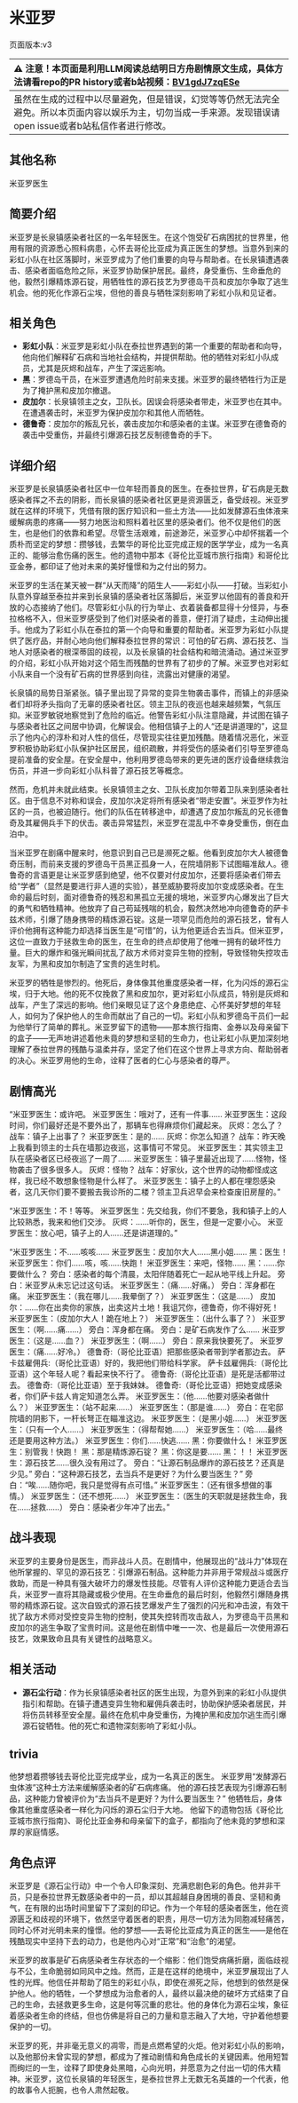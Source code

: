 # 米亚罗
页面版本:v3
 

| :warning: 注意！本页面是利用LLM阅读总结明日方舟剧情原文生成，具体方法请看repo的PR history或者b站视频：[BV1gdJ7zqESe](https://www.bilibili.com/video/BV1gdJ7zqESe/)         |
|:----------------------------|
| 虽然在生成的过程中以尽量避免，但是错误，幻觉等等仍然无法完全避免。所以本页面内容以娱乐为主，切勿当成一手来源。发现错误请open issue或者b站私信作者进行修改。|



## 其他名称
米亚罗医生
## 简要介绍
米亚罗是长泉镇感染者社区的一名年轻医生。在这个饱受矿石病困扰的世界里，他用有限的资源悉心照料病患，心怀去哥伦比亚成为真正医生的梦想。当意外到来的彩虹小队在社区落脚时，米亚罗成为了他们重要的向导与帮助者。在长泉镇遭遇袭击、感染者面临危险之际，米亚罗协助保护居民。最终，身受重伤、生命垂危的他，毅然引爆精炼源石锭，用牺牲性的源石技艺为罗德岛干员和皮加尔争取了逃生机会。他的死化作源石尘埃，但他的善良与牺牲深刻影响了彩虹小队和见证者。
## 相关角色
-   **彩虹小队**：米亚罗是彩虹小队在泰拉世界遇到的第一个重要的帮助者和向导，他向他们解释矿石病和当地社会结构，并提供帮助。他的牺牲对彩虹小队成员，尤其是灰烬和战车，产生了深远影响。
-   **黑**：罗德岛干员，在米亚罗遭遇危险时前来支援。米亚罗的最终牺牲行为正是为了掩护黑和皮加尔撤退。
-   **皮加尔**：长泉镇领主之女，卫队长。因误会将感染者带走，米亚罗也在其中。在遭遇袭击时，米亚罗为保护皮加尔和其他人而牺牲。
-   **德鲁奇**：皮加尔的叛乱兄长，袭击皮加尔和感染者的主谋。米亚罗在德鲁奇的袭击中受重伤，并最终引爆源石技艺反制德鲁奇的手下。
## 详细介绍
米亚罗是长泉镇感染者社区中一位年轻而善良的医生。在泰拉世界，矿石病是无数感染者挥之不去的阴影，而长泉镇的感染者社区更是资源匮乏，备受歧视。米亚罗就在这样的环境下，凭借有限的医疗知识和一些土方法——比如发酵源石虫体液来缓解病患的疼痛——努力地医治和照料着社区里的感染者们。他不仅是他们的医生，也是他们的依靠和希望。尽管生活艰难，前途渺茫，米亚罗心中却怀揣着一个质朴而坚定的梦想：攒够钱，去繁华的哥伦比亚完成正规的医学学业，成为一名真正的、能够治愈伤痛的医生。他的遗物中那本《哥伦比亚城市旅行指南》和哥伦比亚金券，都印证了他对未来的美好憧憬和为之付出的努力。

米亚罗的生活在某天被一群“从天而降”的陌生人——彩虹小队——打破。当彩虹小队意外穿越至泰拉并来到长泉镇的感染者社区落脚后，米亚罗以他固有的善良和开放的心态接纳了他们。尽管彩虹小队的行为举止、衣着装备都显得十分怪异，与泰拉格格不入，但米亚罗感受到了他们对感染者的善意，便打消了疑虑，主动伸出援手。他成为了彩虹小队在泰拉的第一个向导和重要的帮助者。米亚罗为彩虹小队提供了医疗品，并耐心地向他们解释泰拉世界的常识：可怕的矿石病、源石技艺、当地人对感染者的根深蒂固的歧视，以及长泉镇的社会结构和暗流涌动。通过米亚罗的介绍，彩虹小队开始对这个陌生而残酷的世界有了初步的了解。米亚罗也对彩虹小队来自一个没有矿石病的世界感到向往，流露出对健康的渴望。

长泉镇的局势日渐紧张。镇子里出现了异常的变异生物袭击事件，而镇上的非感染者们却将矛头指向了无辜的感染者社区。领主卫队的夜巡也越来越频繁，气氛压抑。米亚罗敏锐地察觉到了危险的临近。他警告彩虹小队注意隐藏，并试图在镇子与感染者社区之间居中协调，化解误会。他相信镇子上的人“还是讲道理的”，这显示了他内心的淳朴和对人性的信任，尽管现实往往更加残酷。随着情况恶化，米亚罗积极协助彩虹小队保护社区居民，组织疏散，并将受伤的感染者们引导至罗德岛提前准备的安全屋。在安全屋中，他利用罗德岛带来的更先进的医疗设备继续救治伤员，并进一步向彩虹小队科普了源石技艺等概念。

然而，危机并未就此结束。长泉镇领主之女、卫队长皮加尔带着卫队来到感染者社区。由于信息不对称和误会，皮加尔决定将所有感染者“带走安置”。米亚罗作为社区的一员，也被迫随行。他们的队伍在转移途中，却遭遇了皮加尔叛乱的兄长德鲁奇及其雇佣兵手下的伏击。袭击异常猛烈，米亚罗在混乱中不幸身受重伤，倒在血泊中。

当米亚罗在剧痛中醒来时，他意识到自己已是濒死之躯。他看到皮加尔大人被德鲁奇压制，而前来支援的罗德岛干员黑正孤身一人，在院墙阴影下试图瞄准敌人。德鲁奇的言语更是让米亚罗感到绝望，他不仅要对付皮加尔，还要将感染者们带去给“学者”（显然是要进行非人道的实验），甚至威胁要将皮加尔变成感染者。在生命的最后时刻，面对德鲁奇的残忍和黑孤立无援的境地，米亚罗内心爆发出了巨大的勇气和牺牲精神。他放弃了自己苟延残喘的机会，毅然决然地冲向德鲁奇的萨卡兹术师，引爆了随身携带的精炼源石锭。这是一项罕见而危险的源石技艺，曾有人评价他拥有这种能力却选择当医生是“可惜”的，认为他更适合去当兵。但米亚罗，这位一直致力于拯救生命的医生，在生命的终点却使用了他唯一拥有的破坏性力量。巨大的爆炸和强光瞬间扰乱了敌方术师对变异生物的控制，导致怪物失控攻击友军，为黑和皮加尔制造了宝贵的逃生时机。

米亚罗的牺牲是惨烈的。他死后，身体像其他重度感染者一样，化为闪烁的源石尘埃，归于大地。他的死不仅挽救了黑和皮加尔，更对彩虹小队成员，特别是灰烬和战车，产生了深远的影响。他们亲眼见证了这个身患绝症、心怀美好梦想的年轻人，如何为了保护他人的生命而献出了自己的一切。彩虹小队和罗德岛干员们一起为他举行了简单的葬礼。米亚罗留下的遗物——那本旅行指南、金券以及母亲留下的盒子——无声地讲述着他未竟的梦想和坚韧的生命力，也让彩虹小队更加深刻地理解了泰拉世界的残酷与温柔并存，坚定了他们在这个世界上寻求方向、帮助弱者的决心。米亚罗用他的生命，诠释了医者的仁心与感染者的尊严。
## 剧情高光
“米亚罗医生：或许吧。
米亚罗医生：哦对了，还有一件事......
米亚罗医生：这段时间，你们最好还是不要外出了，那辆车也得麻烦你们藏起来。
灰烬：怎么了？
战车：镇子上出事了？
米亚罗医生：是的......
灰烬：你怎么知道？
战车：昨天晚上我看到领主的士兵在墙那边夜巡，这事情可不常见。
米亚罗医生：其实领主卫队在感染者区已经夜巡了一周了......
米亚罗医生：镇子里最近出现了......怪物，怪物袭击了很多很多人。
灰烬：怪物？
战车：好家伙，这个世界的动物都怪成这样，我已经不敢想象怪物是什么样了。
米亚罗医生：镇子上的人都在埋怨感染者，这几天你们要不要搬去我诊所的二楼？领主卫兵迟早会来检查废旧房屋的。”

“米亚罗医生：不！等等。
米亚罗医生：先交给我，你们不要急，我和镇子上的人比较熟悉，我来和他们交涉。
灰烬：......听你的，医生，但是一定要小心。
米亚罗医生：放心吧，镇子上的人......还是讲道理的。”

“米亚罗医生：不......咳咳......
米亚罗医生：皮加尔大人......黑小姐......
黑：医生！
米亚罗医生：你们......咳，咳......快跑！
米亚罗医生：来吧，怪物......
黑：......你要做什么？
旁白：感染者的每个清晨，太阳伴随着死亡一起从地平线上升起。
旁白：米亚罗从未忘记过这句话。
米亚罗医生：（痛......好痛。）
旁白：浑身都在痛。
米亚罗医生：（我在哪儿......我晕倒了？）
米亚罗医生：（这是......）
皮加尔：......你在出卖你的家族，出卖这片土地！我诅咒你，德鲁奇，你不得好死！
米亚罗医生：（皮加尔大人！跪在地上？）
米亚罗医生：（出什么事了？）
米亚罗医生：（啊......痛......）
旁白：浑身都在痛。
旁白：是矿石病发作了么......
米亚罗医生：（这是......血？）
米亚罗医生：（啊......）
旁白：原来我快要死了。
米亚罗医生：（痛......好冷。）
德鲁奇:（哥伦比亚语）把那些感染者带到学者那边去。
萨卡兹雇佣兵:（哥伦比亚语）好的，我把他们带给科学家。
萨卡兹雇佣兵:（哥伦比亚语）这个年轻人呢？看起来快不行了。
德鲁奇:（哥伦比亚语）是死是活都带过去。
德鲁奇:（哥伦比亚语）至于我妹妹。
德鲁奇:（哥伦比亚语）把她变成感染者，你们萨卡兹人肯定知道怎么弄。
米亚罗医生：（他......他要对感染者做什么？）
米亚罗医生：（站不起来......）
米亚罗医生：（那是谁......）
旁白：在宅邸院墙的阴影下，一杆长弩正在瞄准这边。
米亚罗医生：（是黑小姐......）
米亚罗医生：（只有一个人......）
米亚罗医生：（得帮帮她......）
米亚罗医生：（哈......最终还是要用这种方法。）
米亚罗医生：你们......快逃......
黑：你要做什么！
米亚罗医生：别管我！快跑！
黑：那是精炼源石锭？
黑：你这是要......
黑：！！
米亚罗医生：源石技艺......很久没有用过了。
旁白：“让源石制品爆炸的源石技艺？还真是少见。”
旁白：“这种源石技艺，去当兵不是更好？为什么要当医生？”
旁白：“唉......随你吧，我只是觉得有点可惜。”
米亚罗医生：（还有很多想做的事情。）
米亚罗医生：（还不想死......）
米亚罗医生：（医生的天职就是拯救生命，我在......拯救......）
旁白：感染者少年冲了出去。”
## 战斗表现
米亚罗的主要身份是医生，而非战斗人员。在剧情中，他展现出的“战斗力”体现在他所掌握的、罕见的源石技艺：引爆源石制品。这种能力并非用于常规战斗或医疗救助，而是一种具有强大破坏力的爆发性技能。尽管有人评价这种能力更适合去当兵，米亚罗一直将其隐藏或极少使用。在生命垂危的最后时刻，他毅然引爆随身携带的精炼源石锭。这次自毁式的源石技艺爆发产生了强烈的闪光和冲击波，有效干扰了敌方术师对受控变异生物的控制，使其失控转而攻击敌人，为罗德岛干员黑和皮加尔的逃生争取了宝贵时间。这是他在剧情中唯一一次、也是最后一次使用源石技艺，效果致命且具有关键性的战略意义。
## 相关活动
-   **源石尘行动**：作为长泉镇感染者社区的医生出现，为意外到来的彩虹小队提供指引和帮助。在镇子遭遇变异生物和雇佣兵袭击时，协助保护感染者居民，并将伤员转移至安全屋。最终在危机中身受重伤，为掩护黑和皮加尔逃生而引爆源石锭牺牲。他的死亡和遗物深刻影响了彩虹小队。
## trivia
他梦想着攒够钱去哥伦比亚完成学业，成为一名真正的医生。
米亚罗用“发酵源石虫体液”这种土方法来缓解感染者的矿石病疼痛。
他的源石技艺表现为引爆源石制品，这种能力曾被评价为“去当兵不是更好？为什么要当医生？”
他牺牲后，身体像其他重度感染者一样化为闪烁的源石尘归于大地。
他留下的遗物包括《哥伦比亚城市旅行指南》、哥伦比亚金券和母亲留下的盒子，都指向了他未竟的梦想和深厚的家庭情感。
## 角色点评
米亚罗是《源石尘行动》中一个令人印象深刻、充满悲剧色彩的角色。他并非干员，只是泰拉世界无数感染者中的一员，却以其超越自身困境的善良、坚韧和勇气，在有限的出场时间里留下了深刻的印记。作为一个年轻的感染者医生，他在资源匮乏和歧视的环境下，依然坚守着医者的职责，用尽一切方法为同胞减轻痛苦，同时心怀对光明未来的憧憬。他的梦想——去哥伦比亚成为真正的医生——是他在残酷现实中坚持下去的动力，也是他内心对“正常”和“治愈”的渴望。

米亚罗的故事是矿石病感染者生存状态的一个缩影：他们饱受病痛折磨，面临歧视与不公，生命脆弱如同风中之烛。然而，正是在这样的绝境中，米亚罗展现出了人性的光辉。他信任并帮助了陌生的彩虹小队，即使在濒死之际，他想到的依然是保护他人。他的牺牲，一个梦想成为治愈者的人，最终以最决绝的破坏方式结束了自己的生命，去拯救更多生命，这是何等沉重的悲壮。他的身体化为源石尘埃，象征着感染者生命的终结，但也仿佛是将自己的力量和意志融入了大地，守护着他想要保护的一切。

米亚罗的死，并非毫无意义的凋零，而是点燃希望的火炬。他对彩虹小队的影响，以及他那份未曾实现的梦想，都成为了推动剧情和角色成长的关键因素。他用短暂而绚烂的一生，诠释了即使身处黑暗，心向光明，并愿意为之付出一切的伟大精神。米亚罗，这位长泉镇的年轻医生，是泰拉世界上无数无名英雄的一个代表，他的故事令人扼腕，也令人肃然起敬。